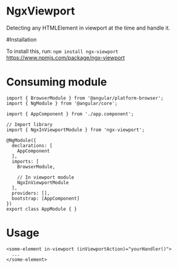 # NgxViewport

Detecting any HTMLElement in viewport at the time and handle it.

#Installation

To install this, run:
```npm install ngx-viewport```
https://www.npmjs.com/package/ngx-viewport

# Consuming module
```
import { BrowserModule } from '@angular/platform-browser';
import { NgModule } from '@angular/core';

import { AppComponent } from './app.component';

// Import library
import { NgxInViewportModule } from 'ngx-viewport';

@NgModule({
  declarations: [
    AppComponent
  ],
  imports: [
    BrowserModule,

    // In viewport module
    NgxInViewportModule
  ],
  providers: [],
  bootstrap: [AppComponent]
})
export class AppModule { }
```

# Usage

```
<some-element in-viewport (inViewportAction)="yourHandler()">
  ...
</some-element>
```
